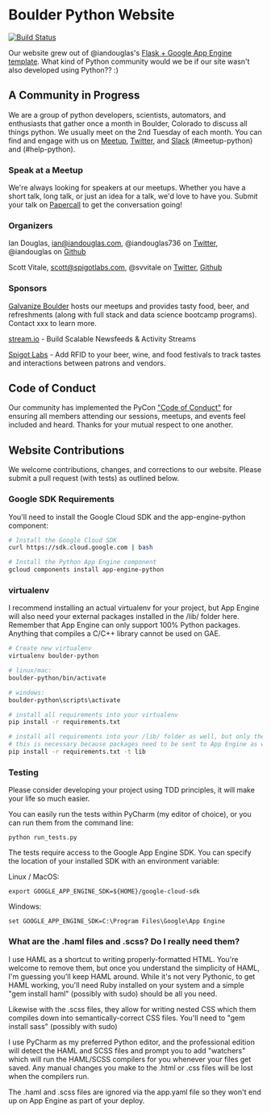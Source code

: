# Boulder Python Website

[![Build Status](https://travis-ci.org/boulder-python/boulderpython.org.svg?branch=master)](https://travis-ci.org/boulder-python/boulderpython.org)

Our website grew out of @iandouglas's [Flask + Google App Engine template](https://github.com/iandouglas/flask-gae-skeleton).
What kind of Python community would we be if our site wasn't also developed using Python?? :)

## A Community in Progress

We are a group of python developers, scientists, automators, and enthusiasts that gather once a month in Boulder,
Colorado to discuss all things python.  We usually meet on the 2nd Tuesday of each month.  You can find and engage with 
us on [Meetup](https://www.meetup.com/boulderpython/), [Twitter](https://twitter.com/boulderpython), and 
[Slack](https://denver-dev-slack.herokuapp.com/) (#meetup-python) 
and (#help-python).

### Speak at a Meetup

We're always looking for speakers at our meetups.  Whether you have a short talk, long talk, or just an idea for a talk,
we'd love to have you.  Submit your talk on [Papercall](https://papercall.io/boulder-python) to get the conversation
going!

### Organizers
Ian Douglas, ian@iandouglas.com, @iandouglas736 on [Twitter](https://twitter.com/iandouglas736), @iandouglas on
[Github](https://github.com/iandouglas)

Scott Vitale, scott@spigotlabs.com, @svvitale on [Twitter](https://twitter.com/svvitale), 
[Github](https://github.com/svvitale)

### Sponsors

[Galvanize Boulder](https://www.galvanize.com/boulder/campus) hosts our meetups and provides tasty food, beer, and 
refreshments (along with full stack and data science bootcamp programs).  Contact xxx to learn more.

[stream.io](https://getstream.io/) - Build Scalable Newsfeeds & Activity Streams

[Spigot Labs](http://spigotlabs.com/) - Add RFID to your beer, wine, and food festivals to track tastes and interactions 
between patrons and vendors.

## Code of Conduct

Our community has implemented the PyCon ["Code of Conduct"](https://us.pycon.org/2017/about/code-of-conduct/) for ensuring 
all members attending our sessions, meetups, and events feel included and heard. Thanks for your mutual respect to one 
another.

## Website Contributions

We welcome contributions, changes, and corrections to our website.  Please submit a pull request (with tests) as 
outlined below.

### Google SDK Requirements

You'll need to install the Google Cloud SDK and the app-engine-python component:

```bash
# Install the Google Cloud SDK
curl https://sdk.cloud.google.com | bash

# Install the Python App Engine component
gcloud components install app-engine-python
```

### virtualenv

I recommend installing an actual virtualenv for your project, but App Engine will also need your external packages
installed in the /lib/ folder here. Remember that App Engine can only support 100% Python packages. Anything that
compiles a C/C++ library cannot be used on GAE.

```bash
# Create new virtualenv
virtualenv boulder-python

# linux/mac:
boulder-python/bin/activate

# windows:
boulder-python\scripts\activate

# install all requirements into your virtualenv
pip install -r requirements.txt

# install all requirements into your /lib/ folder as well, but only the packages
# this is necessary because packages need to be sent to App Engine as well
pip install -r requirements.txt -t lib
```

### Testing

Please consider developing your project using TDD principles, it will make your life so much easier.

You can easily run the tests within PyCharm (my editor of choice), or you can run them from the command line:

```python run_tests.py```

The tests require access to the Google App Engine SDK.  You can specify the location of your installed SDK with an
environment variable:

Linux / MacOS:

```export GOOGLE_APP_ENGINE_SDK=${HOME}/google-cloud-sdk```

Windows:

```set GOOGLE_APP_ENGINE_SDK=C:\Program Files\Google\App Engine```

### What are the .haml files and .scss? Do I really need them?

I use HAML as a shortcut to writing properly-formatted HTML. You're welcome to remove them, but once you understand
the simplicity of HAML, I'm guessing you'll keep HAML around. While it's not very Pythonic, to get HAML working,
you'll need Ruby installed on your system and a simple "gem install haml" (possibly with sudo) should be all you need.

Likewise with the .scss files, they allow for writing nested CSS which them compiles down into semantically-correct
CSS files. You'll need to "gem install sass" (possibly with sudo)

I use PyCharm as my preferred Python editor, and the professional edition will detect the HAML and SCSS files and
prompt you to add "watchers" which will run the HAML/SCSS compilers for you whenever your files get saved. Any manual
changes you make to the .html or .css files will be lost when the compilers run.

The .haml and .scss files are ignored via the app.yaml file so they won't end up on App Engine as part of your deploy.
